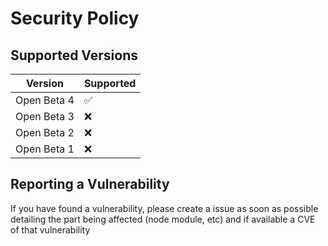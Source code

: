 # Security Policy

## Supported Versions

| Version | Supported          |
| ------- | ------------------ |
| Open Beta 4   | :white_check_mark: |
| Open Beta 3   | :x: |
| Open Beta 2   | :x:                |
| Open Beta 1   | :x:                |

## Reporting a Vulnerability

If you have found a vulnerability, please create a issue as soon as possible detailing the part being affected (node module, etc) and if available a CVE of that vulnerability
